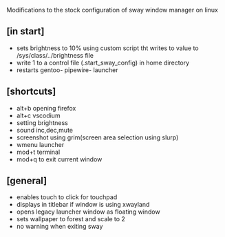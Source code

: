 Modifications to the stock configuration of sway window manager on linux
## [in start]
- sets brightness to 10% using custom script tht writes to value to /sys/class/../brightness file
- write 1 to a control file (.start_sway_config) in home directory
- restarts gentoo- pipewire- launcher
## [shortcuts]
- alt+b opening firefox
- alt+c vscodium
- setting brightness
- sound inc,dec,mute
- screenshot using grim(screen area selection using slurp)
- wmenu launcher
- mod+t terminal
- mod+q to exit current window
## [general]
- enables touch to click for touchpad
- displays in titlebar if window is using xwayland
- opens legacy launcher window as floating window
- sets wallpaper to forest and scale to 2 
- no warning when exiting sway
